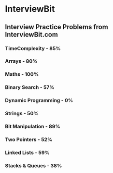# InterviewBit
## Interview Practice Problems from InterviewBit.com

### TimeComplexity - 85%
### Arrays - 80%
### Maths - 100%
### Binary Search - 57%
### Dynamic Programming - 0%
### Strings - 50%
### Bit Manipulation - 89%
### Two Pointers - 52%
### Linked Lists - 59%
### Stacks & Queues - 38%

